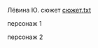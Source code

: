 Лёвина Ю.
сюжет
[сюжет.txt](https://github.com/user-attachments/files/19721372/default.txt)

персонаж 1



персонаж 2
